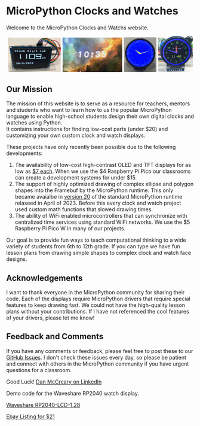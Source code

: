 # MicroPython Clocks and Watches

Welcome to the MicroPython Clocks and Watchs website.

![Banner](./img/banner.png)

## Our Mission

The mission of this website is to serve as a resource for teachers, mentors and
students who want to learn how to us the popular MicroPython language
to enable high-school students design their own digital clocks and watches using Python.  
It contains instructions for finding low-cost parts (under $20) and customizing your own custom
clock and watch displays.

These projects have only recently been possible due to the following developments:

1. The availability of low-cost high-contrast OLED and TFT displays for as low as [$7 each](https://www.ebay.com/sch/i.html?_nkw=watch+SPI+240x240+display).  When we use the $4 Raspberry Pi Pico our classrooms can create a development systems for under $15.
2. The support of highly optimized drawing of complex ellipse and polygon shapes into the Framebuf by the MicroPython runtime. This only
became avaialbe in [version 20](https://github.com/micropython/micropython/releases/tag/v1.20.0) of the standard MicroPython runtime relaseed in April of 2023.  Before this every clock and watch project used custom math functions that slowed drawing times.
3. The ability of WiFi enabled microcontrollers that can synchronize with centralized time services using
standard WiFi networks. We use the $5 Raspberry Pi Pico W in many of our projects.

Our goal is to provide fun ways to teach computational thinking to a wide variety of students from 6th to 12th grade.  If you can type we have fun lesson plans from drawing simple shapes to complex clock and watch face designs.

## Acknowledgements

I want to thank everyone in the MicroPython community for sharing their code.  Each of the displays require
MicroPython drivers that require special features to keep drawing fast.  We could not have
the high-quality lesson plans without your contributions.  If I have not referenced the
cool features of your drivers, please let me know!

## Feedback and Comments

If you have any comments or feedback, please feel free to post these to our [GitHub Issues](https://github.com/dmccreary/micropython-watch/issues).  I don't check these issues every day, so please be patient and connect with others
in the MicroPython community if you have urgent questions for a classroom.

Good Luck! [Dan McCreary on LinkedIn](https://www.linkedin.com/in/danmccreary/)

Demo code for the Waveshare RP2040 watch display.

[Waveshare RP2040-LCD-1.28](https://www.waveshare.com/wiki/RP2040-LCD-1.28)

[Ebay Listing for $21](https://www.ebay.com/itm/265865445423)